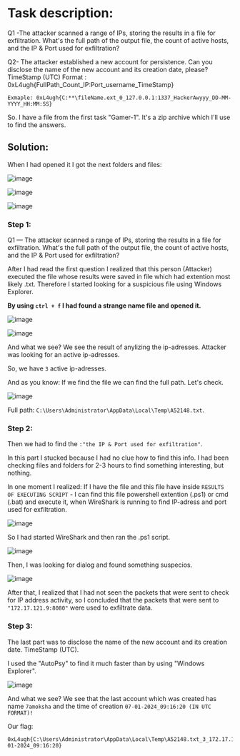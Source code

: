 <h1>Task description:</h1>

Q1 -The attacker scanned a range of IPs, storing the results in a file for exfiltration. What's the full path of the output file, the count of active hosts, and the IP & Port used for exfiltration?

Q2- The attacker established a new account for persistence. Can you disclose the name of the new account and its creation date, please? TimeStamp (UTC) Format : 0xL4ugh{FullPath_Count_IP:Port_username_TimeStamp}

```
Exmaple: 0xL4ugh{C:**\fileName.ext_0_127.0.0.1:1337_HackerAwyyy_DD-MM-YYYY_HH:MM:SS}
```

So. I have a file from the first task "Gamer-1".
It's a zip archive which I'll use to find the answers.



<h2>Solution:</h2>

When I had opened it I got the next folders and files:

![image](https://github.com/YourCH0ICE/CTF-Write-ups/assets/127401530/47e0e7c6-121d-4e6f-80a2-d5e19f3534d7)

![image](https://github.com/YourCH0ICE/CTF-Write-ups/assets/127401530/eadf7a02-7b68-4864-ab24-b140c554c680)

![image](https://github.com/YourCH0ICE/CTF-Write-ups/assets/127401530/5484cf44-7248-486e-931e-453220050c07)

<h3>Step 1:</h3>

Q1 — The attacker scanned a range of IPs, storing the results in a file for exfiltration. What's the full path of the output file, the count of active hosts, and the IP & Port used for exfiltration?

After I had read the first question I realized that this person (Attacker) executed the file whose results were saved in file which had extention most likely .txt. 
Therefore I started looking for a suspicious file using Windows Explorer.

<b>By using ```ctrl + f``` I had found a strange name file and opened it.</b>

![image](https://github.com/YourCH0ICE/CTF-Write-ups/assets/127401530/3113d223-d94b-4683-91c3-fc6a92688165)

![image](https://github.com/YourCH0ICE/CTF-Write-ups/assets/127401530/4c5ca10e-4e9c-4420-9db0-5b92a5dad843)

And what we see? We see the result of anylizing the ip-adresses. Attacker was looking for an active ip-adresses. 

So, we have ```3``` active ip-adresses.

And as you know: If we find the file we can find the full path. Let's check.

![image](https://github.com/YourCH0ICE/CTF-Write-ups/assets/127401530/f3426f44-fe8a-4fe1-bd81-f11270f171d7)

Full path: ```C:\Users\Administrator\AppData\Local\Temp\A52148.txt```.

<h3>Step 2:</h3>

Then we had to find the ```:"the IP & Port used for exfiltration"```. 

In this part I stucked because I had no clue how to find this info. I had been checking files and folders for 2-3 hours to find something interesting, but nothing. 

In one moment I realized: If I have the file and this file have inside ```RESULTS OF EXECUTING SCRIPT``` - I can find this file powershell extention (.ps1) or cmd (.bat) and execute it, when WireShark is running to find IP-adress and port used for exfiltration. 

![image](https://github.com/YourCH0ICE/CTF-Write-ups/assets/127401530/57b7a717-5a97-43b6-bf11-b74d41eb13ce)

So I had started WireShark and then ran the .ps1 script. 

![image](https://github.com/YourCH0ICE/CTF-Write-ups/assets/127401530/8ee10953-0c99-415d-89df-6fe6e496796f)

Then, I was looking for dialog and found something suspecios.

![image](https://github.com/YourCH0ICE/CTF-Write-ups/assets/127401530/4b5f8044-b1ac-49aa-b954-eee7256149f9)

After that, I realized that I had not seen the packets that were sent to check for IP address activity, so I concluded that the packets that were sent to ```"172.17.121.9:8080"``` were used to exfiltrate data.

<h3>Step 3:</h3>

The last part was to disclose the name of the new account and its creation date. TimeStamp (UTC).

I used the "AutoPsy" to find it much faster than by using "Windows Explorer".

![image](https://github.com/YourCH0ICE/CTF-Write-ups/assets/127401530/925ad58b-2428-428e-8874-9984b2ca6db9)

And what we see?
We see that the last account which was created has name ```7amoksha``` and the time of creation ```07-01-2024_09:16:20 (IN UTC FORMAT)!```

Our flag: 
```
0xL4ugh{C:\Users\Administrator\AppData\Local\Temp\A52148.txt_3_172.17.121.9:8080_7amoksha_07-01-2024_09:16:20}
```














